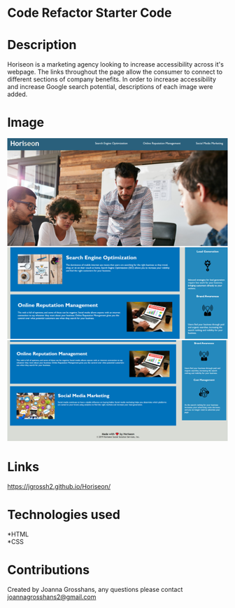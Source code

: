 # Code Refactor Starter Code

# Description

Horiseon is a marketing agency looking to increase accessibility across it's webpage. The links throughout the page allow the consumer to connect to different sections of company benefits. In order to increase accessibility and increase Google search potential, descriptions of each image were added. 

# Image 
![Horiseon navigation bar and opening image of employees working at a desk.](./assets/images/webpage-image.png)<br>
![Horiseon search engine optimization and online reputation management links.](./assets/images/webpage-image-2.png) <br>
![Horiseon online reputation management and social media marketing links.](./assets/images/webpage-image-3.png)





# Links
https://jgrossh2.github.io/Horiseon/


# Technologies used
 *HTML <br>
 *CSS

 # Contributions
 Created by Joanna Grosshans, any questions please contact <joannagrosshans2@gmail.com>

 
